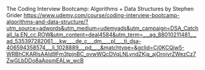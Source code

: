The Coding Interview Bootcamp: Algorithms + Data Structures by Stephen Grider
https://www.udemy.com/course/coding-interview-bootcamp-algorithms-and-data-structure/?utm_source=adwords&utm_medium=udemyads&utm_campaign=DSA_Catchall_la.EN_cc.ROW&utm_content=deal4584&utm_term=_._ag_88010211481_._ad_535397282061_._kw__._de_c_._dm__._pl__._ti_dsa-406594358574_._li_1028889_._pd__._&matchtype=&gclid=Cj0KCQjw5-WRBhCKARIsAAId9Fm3tpjnBC_ovwWQcDVqLNLyndZKja_ajOrojvrZWezCz7ZwGLbDDo8aApsmEALw_wcB
